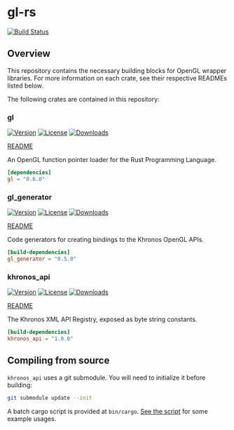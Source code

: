 # gl-rs

[![Build Status](https://travis-ci.org/bjz/gl-rs.svg?branch=master)](https://travis-ci.org/bjz/gl-rs)

## Overview

This repository contains the necessary building blocks for OpenGL wrapper
libraries. For more information on each crate, see their respective READMEs
listed below.

The following crates are contained in this repository:

### gl

[![Version](https://img.shields.io/crates/v/gl.svg)](https://crates.io/crates/gl) [![License](https://img.shields.io/crates/l/gl.svg)](https://github.com/bjz/gl-rs/blob/master/LICENSE) [![Downloads](https://img.shields.io/crates/d/gl.svg)](https://crates.io/crates/gl)

[README](https://github.com/bjz/gl-rs/tree/master/gl)

An OpenGL function pointer loader for the Rust Programming Language.

```toml
[dependencies]
gl = "0.6.0"
```

### gl_generator

[![Version](https://img.shields.io/crates/v/gl_generator.svg)](https://crates.io/crates/gl_generator) [![License](https://img.shields.io/crates/l/gl_generator.svg)](https://github.com/bjz/gl-rs/blob/master/LICENSE) [![Downloads](https://img.shields.io/crates/d/gl_generator.svg)](https://crates.io/crates/gl_generator)

[README](https://github.com/bjz/gl-rs/tree/master/gl_generator)

Code generators for creating bindings to the Khronos OpenGL APIs.

```toml
[build-dependencies]
gl_generator = "0.5.0"
```

### khronos_api

[![Version](https://img.shields.io/crates/v/khronos_api.svg)](https://crates.io/crates/khronos_api) [![License](https://img.shields.io/crates/l/khronos_api.svg)](https://github.com/bjz/gl-rs/blob/master/LICENSE) [![Downloads](https://img.shields.io/crates/d/khronos_api.svg)](https://crates.io/crates/khronos_api)

[README](https://github.com/bjz/gl-rs/tree/master/khronos_api)

The Khronos XML API Registry, exposed as byte string constants.

```toml
[build-dependencies]
khronos_api = "1.0.0"
```

## Compiling from source

`khronos_api` uses a git submodule. You will need to initialize it before building:

```sh
git submodule update --init
```

A batch cargo script is provided at `bin/cargo`. [See the script](https://github.com/bjz/gl-rs/blob/master/bin/cargo)
for some example usages.
